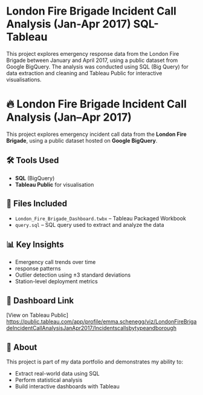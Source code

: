 # London Fire Brigade Incident Call Analysis (Jan-Apr 2017) SQL-Tableau
This project explores emergency response data from the London Fire Brigade between January and April 2017, using a public dataset from Google BigQuery.  The analysis was conducted using SQL (Big Query) for data extraction and cleaning and Tableau Public for interactive visualisations.

# 🔥 London Fire Brigade Incident Call Analysis (Jan–Apr 2017)

This project explores emergency incident call data from the **London Fire Brigade**, using a public dataset hosted on **Google BigQuery**.

## 🛠 Tools Used
- **SQL** (BigQuery)
- **Tableau Public** for visualisation

## 📁 Files Included
- `London_Fire_Brigade_Dashboard.twbx` – Tableau Packaged Workbook
- `query.sql` – SQL query used to extract and analyze the data 

## 📊 Key Insights
- Emergency call trends over time
- response patterns
- Outlier detection using ±3 standard deviations
- Station-level deployment metrics

## 🔗 Dashboard Link
[View on Tableau Public]
https://public.tableau.com/app/profile/emma.schenegg/viz/LondonFireBrigadeIncidentCallAnalysisJanApr2017/Incidentscallsbytypeandborough 


## 📌 About
This project is part of my data portfolio and demonstrates my ability to:
- Extract real-world data using SQL
- Perform statistical analysis
- Build interactive dashboards with Tableau
